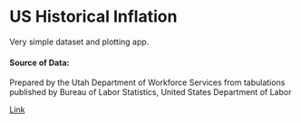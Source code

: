 #  US Historical Inflation

Very simple dataset and plotting app. 

#### Source of Data: 
Prepared by the Utah Department of Workforce Services from tabulations published by Bureau of Labor Statistics, United States Department of Labor

[Link](https://jobs.utah.gov/wi/data/library/wages/uscpihistory.html) 



